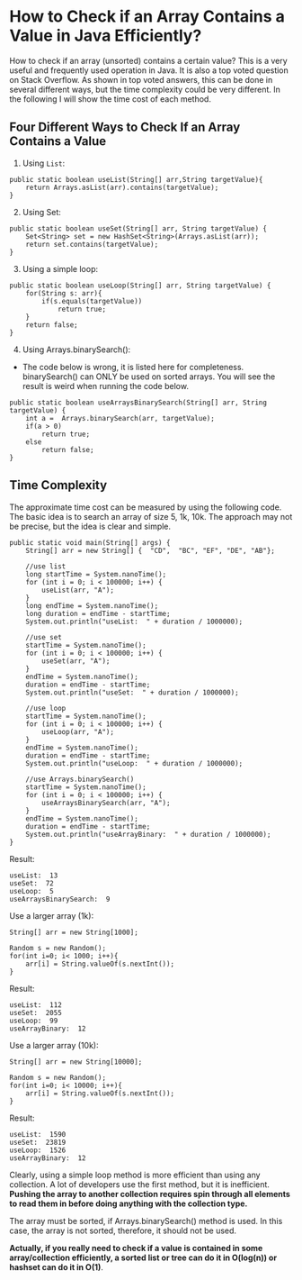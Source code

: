 # How to Check if an Array Contains a Value in Java Efficiently?

How to check if an array (unsorted) contains a certain value? This is a very useful and frequently used operation in Java. It is also a top voted question on Stack Overflow. As shown in top voted answers, this can be done in several different ways, but the time complexity could be very different. In the following I will show the time cost of each method.

## Four Different Ways to Check If an Array Contains a Value
1) Using `List`:
```
public static boolean useList(String[] arr,String targetValue){
    return Arrays.asList(arr).contains(targetValue);
}
```
2) Using Set:
```
public static boolean useSet(String[] arr, String targetValue) {
	Set<String> set = new HashSet<String>(Arrays.asList(arr));
	return set.contains(targetValue);
}
```
3) Using a simple loop:
```
public static boolean useLoop(String[] arr, String targetValue) {
	for(String s: arr){
		if(s.equals(targetValue))
			return true;
	}
	return false;
}
```
4) Using Arrays.binarySearch():
* The code below is wrong, it is listed here for completeness. binarySearch() can ONLY be used on sorted arrays. You will see the result is weird when running the code below.

```
public static boolean useArraysBinarySearch(String[] arr, String targetValue) {	
	int a =  Arrays.binarySearch(arr, targetValue);
	if(a > 0)
		return true;
	else
		return false;
}
```

## Time Complexity

The approximate time cost can be measured by using the following code. The basic idea is to search an array of size 5, 1k, 10k. The approach may not be precise, but the idea is clear and simple.
```
public static void main(String[] args) {
	String[] arr = new String[] {  "CD",  "BC", "EF", "DE", "AB"};
 
	//use list
	long startTime = System.nanoTime();
	for (int i = 0; i < 100000; i++) {
		useList(arr, "A");
	}
	long endTime = System.nanoTime();
	long duration = endTime - startTime;
	System.out.println("useList:  " + duration / 1000000);
 
	//use set
	startTime = System.nanoTime();
	for (int i = 0; i < 100000; i++) {
		useSet(arr, "A");
	}
	endTime = System.nanoTime();
	duration = endTime - startTime;
	System.out.println("useSet:  " + duration / 1000000);
 
	//use loop
	startTime = System.nanoTime();
	for (int i = 0; i < 100000; i++) {
		useLoop(arr, "A");
	}
	endTime = System.nanoTime();
	duration = endTime - startTime;
	System.out.println("useLoop:  " + duration / 1000000);
 
	//use Arrays.binarySearch()
	startTime = System.nanoTime();
	for (int i = 0; i < 100000; i++) {
		useArraysBinarySearch(arr, "A");
	}
	endTime = System.nanoTime();
	duration = endTime - startTime;
	System.out.println("useArrayBinary:  " + duration / 1000000);
}
```
Result:
```
useList:  13
useSet:  72
useLoop:  5
useArraysBinarySearch:  9
```
Use a larger array (1k):
```
String[] arr = new String[1000];
 
Random s = new Random();
for(int i=0; i< 1000; i++){
	arr[i] = String.valueOf(s.nextInt());
}
```
Result:
```
useList:  112
useSet:  2055
useLoop:  99
useArrayBinary:  12
```
Use a larger array (10k):
```
String[] arr = new String[10000];
 
Random s = new Random();
for(int i=0; i< 10000; i++){
	arr[i] = String.valueOf(s.nextInt());
}
```
Result:
```
useList:  1590
useSet:  23819
useLoop:  1526
useArrayBinary:  12
```
Clearly, using a simple loop method is more efficient than using any collection. A lot of developers use the first method, but it is inefficient. **Pushing the array to another collection requires spin through all elements to read them in before doing anything with the collection type.**

The array must be sorted, if Arrays.binarySearch() method is used. In this case, the array is not sorted, therefore, it should not be used.

**Actually, if you really need to check if a value is contained in some array/collection efficiently, a sorted list or tree can do it in O(log(n)) or hashset can do it in O(1)**.